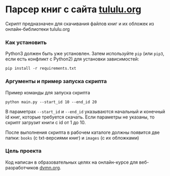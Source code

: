 # Парсер книг с сайта [tululu.org](https://tululu.org)

Скрипт предназначен для скачивания файлов книг и их обложек из онлайн-библиотеки tululu.org

### Как установить

Python3 должен быть уже установлен. 
Затем используйте `pip` (или `pip3`, если есть конфликт с Python2) для установки зависимостей:
```
pip install -r requirements.txt
```

### Аргументы и пример запуска скрипта

Пример команды для запуска скрипта
```
python main.py --start_id 10 --end_id 20
```
В параметрах ```--start_id``` и  ```--end_id``` указываются начальный и конечный id книг, которые требуется скачать.
Если параметры не указаны, то скрипт загрузит книги с id от 1 до 10.

После выполнения скрипта в рабочем каталоге должны появится две папки: ```books``` (c txt-версиями книг) и ```images```
(с их обложками)

### Цель проекта

Код написан в образовательных целях на онлайн-курсе для веб-разработчиков [dvmn.org](https://dvmn.org/).